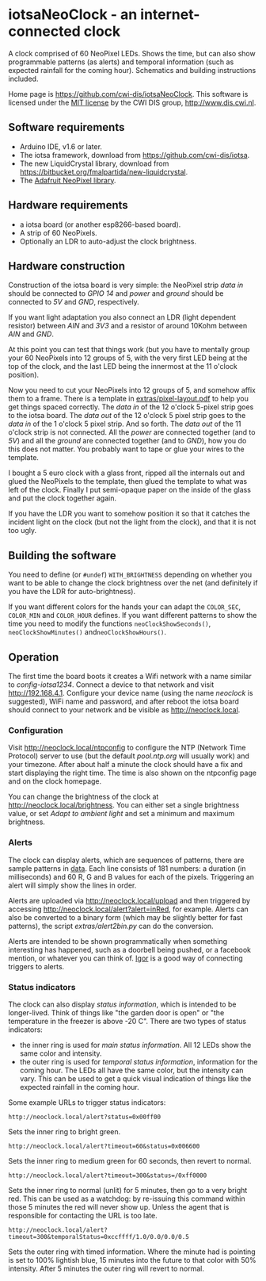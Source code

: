 # iotsaNeoClock - an internet-connected clock

A clock comprised of 60 NeoPixel LEDs. Shows the time, but can also show programmable patterns (as alerts) and temporal information (such as expected rainfall for the coming hour). Schematics and building instructions included.

Home page is <https://github.com/cwi-dis/iotsaNeoClock>.
This software is licensed under the [MIT license](LICENSE.txt) by the   CWI DIS group, <http://www.dis.cwi.nl>.

## Software requirements

* Arduino IDE, v1.6 or later.
* The iotsa framework, download from <https://github.com/cwi-dis/iotsa>.
* The new LiquidCrystal library, download from <https://bitbucket.org/fmalpartida/new-liquidcrystal>.
* The [Adafruit NeoPixel library](https://github.com/adafruit/Adafruit_NeoPixel).

## Hardware requirements

* a iotsa board (or another esp8266-based board).
* A strip of 60 NeoPixels.
* Optionally an LDR to auto-adjust the clock brightness.

## Hardware construction

Construction of the iotsa board is very simple: the NeoPixel strip _data in_ should be connected to _GPIO 14_ and _power_ and _ground_ should be connected to _5V_ and _GND_, respectively.

If you want light adaptation you also connect an LDR (light dependent resistor) between _AIN_ and _3V3_ and a resistor of around 10Kohm between _AIN_ and _GND_.

At this point you can test that things work (but you have to mentally group your 60 NeoPixels into 12 groups of 5, with the very first LED being at the top of the clock, and the last LED being the innermost at the 11 o'clock position).

Now you need to cut your NeoPixels into 12 groups of 5, and somehow affix them to a frame. There is a template in [extras/pixel-layout.pdf](extras/pixel-layout.pdf) to help you get things spaced correctly. The _data in_ of the 12 o'clock 5-pixel strip goes to the iotsa board. The _data out_ of the 12 o'clock 5 pixel strip goes to the _data in_ of the 1 o'clock 5 pixel strip. And so forth. The _data out_ of the 11 o'clock strip is not connected. All the _power_ are connected together (and to _5V_) and all the _ground_ are connected together (and to _GND_), how you do this does not matter. You probably want to tape or glue your wires to the template.

I bought a 5 euro clock with a glass front, ripped all the internals out and glued the NeoPixels to the template, then glued the template to what was left of the clock. Finally I put semi-opaque paper on the inside of the glass and put the clock together again.

If you have the LDR you want to somehow position it so that it catches the incident light on the clock (but not the light from the clock), and that it is not too ugly.

## Building the software

You need to define (or `#undef`) `WITH_BRIGHTNESS` depending on whether you want to be able to change the clock brightness over the net (and definitely if you have the LDR for auto-brightness).

If you want different colors for the hands your can adapt the `COLOR_SEC`, `COLOR_MIN` and `COLOR_HOUR` defines. If you want different patterns to show the time you need to modify the functions `neoClockShowSeconds()`, `neoClockShowMinutes()` and`neoClockShowHours()`.

## Operation

The first time the board boots it creates a Wifi network with a name similar to _config-iotsa1234_.  Connect a device to that network and visit <http://192.168.4.1>. Configure your device name (using the name _neoclock_ is suggested), WiFi name and password, and after reboot the iotsa board should connect to your network and be visible as <http://neoclock.local>.

### Configuration

Visit <http://neoclock.local/ntpconfig> to configure the NTP (Network Time Protocol) server to use (but the default _pool.ntp.org_ will usually work) and your timezone. After about half a minute the clock should have a fix and start displaying the right time. The time is also shown on the ntpconfig page and on the clock homepage.

You can change the brightness of the clock at <http://neoclock.local/brightness>. You can either set a single brightness value, or set _Adapt to ambient light_ and set a minimum and maximum brightness.

### Alerts

The clock can display alerts, which are sequences of patterns, there are sample patterns in [data](data).
Each line consists of 181 numbers: a duration (in milliseconds) and 60 R, G and B values for each of the pixels. Triggering an alert will simply show the lines in order.

Alerts are uploaded via <http://neoclock.local/upload> and then triggered by accessing <http://neoclock.local/alert?alert=inRed>, for example. Alerts can also be converted to a binary form (which may be slightly better for fast patterns), the script _extras/alert2bin.py_ can do the conversion.

Alerts are intended to be shown programmatically when something interesting has happened, such as a doorbell being pushed, or a facebook mention, or whatever you can think of. [Igor](https://github.com/cwi-dis/iotsa) is a good way of connecting triggers to alerts.

### Status indicators

The clock can also display _status information_, which is intended to be longer-lived. Think of things like "the garden door is open" or "the temperature in the freezer is above -20 C". There are two types of status indicators:

* the inner ring is used for _main status information_. All 12 LEDs show the same color and intensity.
* the outer ring is used for _temporal status information_, information for the coming hour. The LEDs all have the same color, but the intensity can vary. This can be used to get a quick visual indication of things like the expected rainfall in the coming hour.

Some example URLs to trigger status indicators:

```
http://neoclock.local/alert?status=0x00ff00
```

Sets the inner ring to bright green.

```
http://neoclock.local/alert?timeout=60&status=0x006600
```
Sets the inner ring to medium green for 60 seconds, then revert to normal.

```
http://neoclock.local/alert?timeout=300&status=/0xff0000
```
Sets the inner ring to normal (unlit) for 5 minutes, then go to a very bright red. This can be used as a watchdog: by re-issuing this command within those 5 minutes the red will never show up. Unless the agent that is responsible for contacting the URL is too late.

```
http://neoclock.local/alert?timeout=300&temporalStatus=0xccffff/1.0/0.0/0.0/0.5
```
Sets the outer ring with timed information. Where the minute had is pointing is set to 100% lightish blue, 15 minutes into the future to that color with 50% intensity. After 5 minutes the outer ring will revert to normal.
